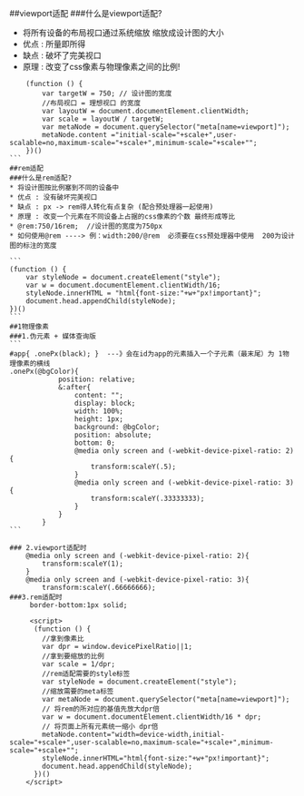 ﻿##viewport适配
###什么是viewport适配?
* 将所有设备的布局视口通过系统缩放 缩放成设计图的大小
* 优点 : 所量即所得
* 缺点 : 破坏了完美视口
* 原理 : 改变了css像素与物理像素之间的比例!

````
    (function () {
        var targetW = 750; // 设计图的宽度
        //布局视口 = 理想视口 的宽度
        var layoutW = document.documentElement.clientWidth;
        var scale = layoutW / targetW;
        var metaNode = document.querySelector("meta[name=viewport]");
        metaNode.content ="initial-scale="+scale+",user-scalable=no,maximum-scale="+scale+",minimum-scale="+scale+"";
    })()
```	
##rem适配	
###什么是rem适配?
* 将设计图按比例塞到不同的设备中
* 优点 : 没有破坏完美视口
* 缺点 : px -> rem得人转化有点复杂 (配合预处理器一起使用)
* 原理 : 改变一个元素在不同设备上占据的css像素的个数 最终形成等比
* @rem:750/16rem;  //设计图的宽度为750px
* 如何使用@rem ----> 例：width:200/@rem  必须要在css预处理器中使用  200为设计图的标注的宽度	 

```        
(function () {
    var styleNode = document.createElement("style");
    var w = document.documentElement.clientWidth/16;
    styleNode.innerHTML = "html{font-size:"+w+"px!important}";
    document.head.appendChild(styleNode);
})()
```	 
##1物理像素
###1.伪元素 + 媒体查询版
```
#app{ .onePx(black); }	---》会在id为app的元素插入一个子元素（最末尾）为 1物理像素的横线
.onePx(@bgColor){
            position: relative;
            &:after{
                content: "";
                display: block;
                width: 100%;
                height: 1px;
                background: @bgColor;
                position: absolute;
                bottom: 0;
                @media only screen and (-webkit-device-pixel-ratio: 2){
                    transform:scaleY(.5);
                }
                @media only screen and (-webkit-device-pixel-ratio: 3){
                    transform:scaleY(.33333333);
                }
            }
        }
```	

### 2.viewport适配时
    @media only screen and (-webkit-device-pixel-ratio: 2){
        transform:scaleY(1);
    }
    @media only screen and (-webkit-device-pixel-ratio: 3){
        transform:scaleY(.66666666);
###3.rem适配时
	 border-bottom:1px solid;
	  
	 <script>
      (function () {
        //拿到像素比
        var dpr = window.devicePixelRatio||1;
        //拿到要缩放的比例
        var scale = 1/dpr;
        //rem适配需要的style标签
        var styleNode = document.createElement("style");
        //缩放需要的meta标签
        var metaNode = document.querySelector("meta[name=viewport]");
        // 将rem的所对应的基值先放大dpr倍
        var w = document.documentElement.clientWidth/16 * dpr;
        // 将页面上所有元素统一缩小 dpr倍
        metaNode.content="width=device-width,initial-scale="+scale+",user-scalable=no,maximum-scale="+scale+",minimum-scale="+scale+"";
        styleNode.innerHTML="html{font-size:"+w+"px!important}";
        document.head.appendChild(styleNode);
      })()
    </script>